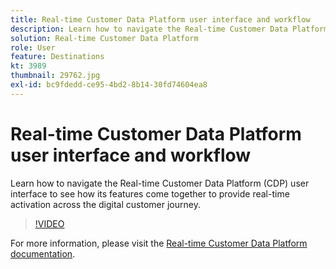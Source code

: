 ```yaml
---
title: Real-time Customer Data Platform user interface and workflow
description: Learn how to navigate the Real-time Customer Data Platform (CDP) user interface to see how its features come together to provide real-time activation across the digital customer journey.
solution: Real-time Customer Data Platform
role: User
feature: Destinations
kt: 3989
thumbnail: 29762.jpg
exl-id: bc9fdedd-ce95-4bd2-8b14-30fd74604ea8
---
```

# Real-time Customer Data Platform user interface and workflow

Learn how to navigate the Real-time Customer Data Platform (CDP) user interface to see how its features come together to provide real-time activation across the digital customer journey.

>[!VIDEO](https://video.tv.adobe.com/v/29762?quality=12&learn=on)

For  more information, please visit the [Real-time Customer Data Platform documentation](https://experienceleague.adobe.com/docs/experience-platform/rtcdp/overview.html).
